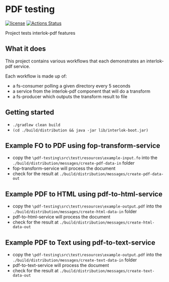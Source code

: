 # PDF testing

[![license](https://img.shields.io/github/license/interlok-testing/testing_pdf.svg)](https://github.com/interlok-testing/testing_pdf/blob/develop/LICENSE)
[![Actions Status](https://github.com/interlok-testing/testing_pdf/actions/workflows/gradle-build.yml/badge.svg)](https://github.com/interlok-testing/testing_pdf/actions/workflows/gradle-build.yml)

Project tests interlok-pdf features

## What it does

This project contains various workflows that each demonstrates an interlok-pdf service.

Each workflow is made up of:
* a fs-consumer polling a given directory every 5 seconds
* a service from the interlok-pdf component that will do a transform
* a fs-producer which outputs the transform result to file

## Getting started

* `./gradlew clean build`
* `(cd ./build/distribution && java -jar lib/interlok-boot.jar)`

## Example FO to PDF using fop-transform-service

* copy the `\pdf-testing\src\test\resources\example-input.fo` into the `./build/distribution/messages/create-pdf-data-in` folder
* fop-transform-service will process the document
* check for the result at `./build/distribution/messages/create-pdf-data-out`
 
## Example PDF to HTML using pdf-to-html-service

* copy the `\pdf-testing\src\test\resources\example-output.pdf` into the `./build/distribution/messages/create-html-data-in` folder
* pdf-to-html-service will process the document
* check for the result at `./build/distribution/messages/create-html-data-out`
 
## Example PDF to Text using pdf-to-text-service

* copy the `\pdf-testing\src\test\resources\example-output.pdf` into the `./build/distribution/messages/create-text-data-in` folder
* pdf-to-text-service will process the document
* check for the result at `./build/distribution/messages/create-text-data-out`
 
 

